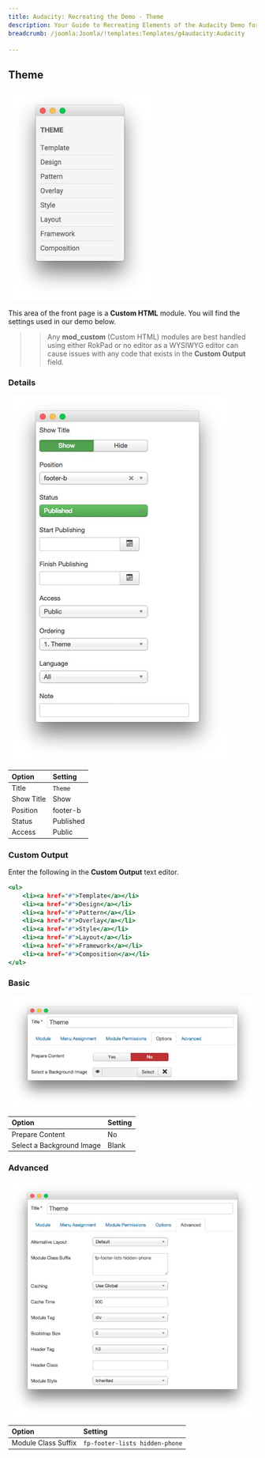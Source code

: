 ```yaml
---
title: Audacity: Recreating the Demo - Theme
description: Your Guide to Recreating Elements of the Audacity Demo for Joomla
breadcrumb: /joomla:Joomla/!templates:Templates/g4audacity:Audacity

---
```


Theme
-----

![](assets/demo_14.jpeg)

This area of the front page is a **Custom HTML** module. You will find the settings used in our demo below.

>> Any **mod_custom** (Custom HTML) modules are best handled using either RokPad or no editor as a WYSIWYG editor can cause issues with any code that exists in the **Custom Output** field.

### Details

![](assets/demo_14a.jpeg)

| Option     | Setting      |
| :--------- | :----------- |
| Title      | `Theme`      |
| Show Title | Show         |
| Position   | footer-b     |
| Status     | Published    |
| Access     | Public       |

### Custom Output

Enter the following in the **Custom Output** text editor.

~~~ .html
<ul>
    <li><a href="#">Template</a></li>
    <li><a href="#">Design</a></li>
    <li><a href="#">Pattern</a></li>
    <li><a href="#">Overlay</a></li>
    <li><a href="#">Style</a></li>
    <li><a href="#">Layout</a></li>
    <li><a href="#">Framework</a></li>
    <li><a href="#">Composition</a></li>
</ul>
~~~

### Basic

![](assets/demo_14b.jpeg)

| Option                    | Setting |
| :------------------------ | :------ |
| Prepare Content           | No      |
| Select a Background Image | Blank   |

### Advanced

![](assets/demo_14c.jpeg)

| Option              | Setting                           |
| :------------------ | :-------------------------------- |
| Module Class Suffix | `fp-footer-lists hidden-phone`    |
